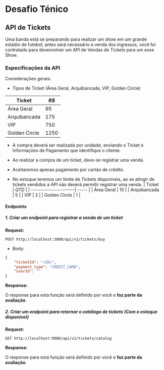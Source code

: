 # Desafio Ténico

## API de Tickets

Uma banda está se preparando para realizar um show em um grande estádio de futebol, antes será necessário a venda dos ingressos, você foi contratado para desenvolver
um API de Vendas de Tickets para um esse Show.

### Especificações da API

Considerações gerais:

* Tipos de Ticket (Área Geral, Arquibancada, VIP, Golden Circle)

| Ticket                | *R$* |
| ----------------------| ---- |
| Área Geral            | 95   |
| Arquibancada          | 175  |
| VIP                   | 750  |
| Golden Circle         | 1250 |

* A compra deverá ser realizada por unidade, enviando o Ticket e Informações de Pagamento que identifique o cliente.
* Ao realizar a compra de um ticket, deve-se registrar uma venda.
* Aceitaremos apenas pagamento por cartão de crédito.

* No estoque teremos um limite de Tickets disponíveis, ao se atingir de tickets vendidos a API não deverá permitir registrar uma venda.
| Ticket                | *QTD* |
| ----------------------| ----- |
| Área Geral            | 10    |
| Arquibancada          | 5     |
| VIP                   | 2     |
| Golden Circle         | 1     |



#### Endpoints

##### 1. Criar um endpoint para registrar a venda de um ticket

**Request:** 

```POST http://localhost:3000/api/v1/tickets/buy```

+ Body:

```json
{
    "ticketId": "<ID>",
    "payment_type": "CREDIT_CARD",
    "userId": ""
}
```

**Response:**

O response para esta função será definido por você e **faz parte da avaliação**.

##### 2. Criar um endpoint para retornar o catálogo de tickets (Com o estoque disponível)

**Request:** 

```GET http://localhost:9000/api/v1/tickets/catalog```

**Response:**

O response para esta função será definido por você e **faz parte da avaliação**.
